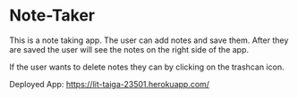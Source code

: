 # Note-Taker

This is a note taking app. 
The user can add notes and save them. 
After they are saved the user will see the notes on the right side of the app.

If the user wants to delete notes they can by clicking on the trashcan icon.

Deployed App: https://lit-taiga-23501.herokuapp.com/
